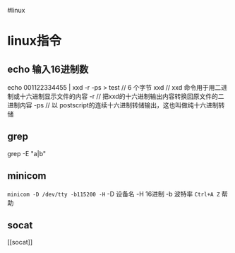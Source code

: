 #linux
# linux指令

## echo 输入16进制数
echo 001122334455 | xxd -r -ps > test            // 6 个字节
xxd // xxd 命令用于用二进制或十六进制显示文件的内容
-r  // 把xxd的十六进制输出内容转换回原文件的二进制内容
-ps // 以 postscript的连续十六进制转储输出，这也叫做纯十六进制转储

## grep
grep -E "a|b"

## minicom
`minicom -D /dev/tty -b115200 -H`
-D 设备名
-H 16进制
-b 波特率
`Ctrl+A Z`  帮助

## socat

[[socat]]

